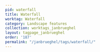 ```yaml
---
pid: waterfall
title: Waterfall
worktag: Waterfall
category: Landscape features
collection: worktags_janbrueghel
layout: tagpage_janbrueghel
order: '187'
permalink: "/janbrueghel/tags/waterfall/"
---
```

